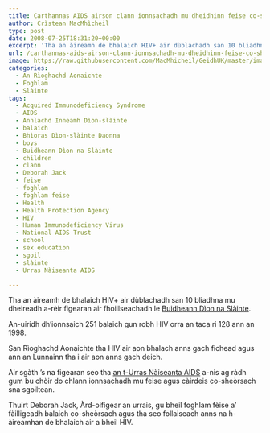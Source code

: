 ```yaml
---
title: Carthannas AIDS airson clann ionnsachadh mu dheidhinn feise co-sheòrsach sna sgoiltean
author: Crìstean MacMhìcheil
type: post
date: 2008-07-25T18:31:20+00:00
excerpt: 'Tha an àireamh de bhalaich HIV+ air dùblachadh san 10 bliadhna mu dheireadh a-rèir figearan air fhoillseachadh le <a href="https://www.gov.uk/government/organisations/health-protection-agency">Buidheann Dìon na Slàinte</a>.'
url: /carthannas-aids-airson-clann-ionnsachadh-mu-dheidhinn-feise-co-sheorsach-sna-sgoiltean/
image: https://raw.githubusercontent.com/MacMhicheil/GeidhUK/master/images/.jpg
categories:
  - An Rìoghachd Aonaichte
  - Foghlam
  - Slàinte
tags:
  - Acquired Immunodeficiency Syndrome
  - AIDS
  - Annlachd Inneamh Dìon-slàinte
  - balaich
  - Bhìoras Dìon-slàinte Daonna
  - boys
  - Buidheann Dìon na Slàinte
  - children
  - clann
  - Deborah Jack
  - feise
  - foghlam
  - foghlam feise
  - Health
  - Health Protection Agency
  - HIV
  - Human Immunodeficiency Virus
  - National AIDS Trust
  - school
  - sex education
  - sgoil
  - slàinte
  - Urras Nàiseanta AIDS

---
```

Tha an àireamh de bhalaich HIV+ air dùblachadh san 10 bliadhna mu dheireadh a-rèir figearan air fhoillseachadh le [Buidheann Dìon na Slàinte][1].

An-uiridh dh&#8217;ionnsaich 251 balaich gun robh HIV orra an taca ri 128 ann an 1998.

San Rìoghachd Aonaichte tha HIV air aon bhalach anns gach fichead agus ann an Lunnainn tha i air aon anns gach deich.

Air sgàth &#8217;s na figearan seo tha [an t-Urras Nàiseanta AIDS][2] a-nis ag ràdh gum bu chòir do chlann ionnsachadh mu feise agus càirdeis co-sheòrsach sna sgoiltean.

Thuirt Deborah Jack, Àrd-oifigear an urrais, gu bheil foghlam fèise a&#8217; fàilligeadh balaich co-sheòrsach agus tha seo follaiseach anns na h-àireamhan de bhalaich air a bheil HIV.

 [1]: https://www.gov.uk/government/organisations/health-protection-agency
 [2]: https://www.nat.org.uk/
